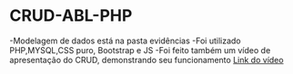 # CRUD-ABL-PHP
-Modelagem de dados está na pasta evidências
-Foi utilizado PHP,MYSQL,CSS puro, Bootstrap e JS
-Foi feito também um vídeo de apresentação do CRUD, demonstrando seu funcionamento
<a href="https://youtu.be/iuVrRLR_m0w">Link do vídeo</a>

